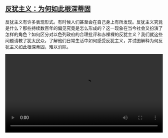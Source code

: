 <!--1674740826000-->
[反犹主义：为何如此根深蒂固](https://www.dw.com/zh/%E5%8F%8D%E7%8A%B9%E4%B8%BB%E4%B9%89%EF%BC%9A%E4%B8%BA%E4%BD%95%E5%A6%82%E6%AD%A4%E6%A0%B9%E6%B7%B1%E8%92%82%E5%9B%BA/a-63689387)
------

<p>反犹主义有许多表现形式。有时候人们甚至会在自己身上有所发现。反犹主义究竟是什么？那些持续数百年的偏见究竟是怎么形成的？这一现象在当今社会又扮演了怎样的角色？如何区分对以色列政府的合理批评和赤裸裸的反犹主义？我们就这些问题请教了犹太民众，了解他们日常生活中如何感受反犹主义，并试图解释为何反犹主义如此根深蒂固，难以消除。</small></p><video src="https://tvdownloaddw-a.akamaihd.net/dwtv_video/flv/vdt_zh/2022/bchi221108_001_antisemitismsub_01r_AVC_1280x720.mp4" controls style="width:100%"></video>
